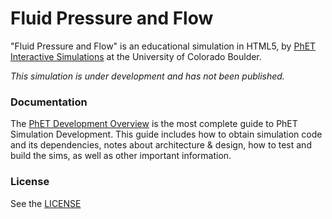 Fluid Pressure and Flow
================

"Fluid Pressure and Flow" is an educational simulation in HTML5,
by <a href="https://phet.colorado.edu/" target="_blank">PhET Interactive Simulations</a>
at the University of Colorado Boulder.

*This simulation is under development and has not been published.*

### Documentation

The <a href="https://github.com/phetsims/phet-info/blob/main/doc/phet-development-overview.md" target="_blank">PhET
Development Overview</a> is the most complete guide to PhET Simulation
Development. This guide includes how to obtain simulation code and its dependencies, notes about architecture & design,
how to test and build
the sims, as well as other important information.

### License

See the <a href="https://github.com/phetsims/fluid-pressure-and-flow/blob/main/LICENSE" target="_blank">LICENSE</a>
